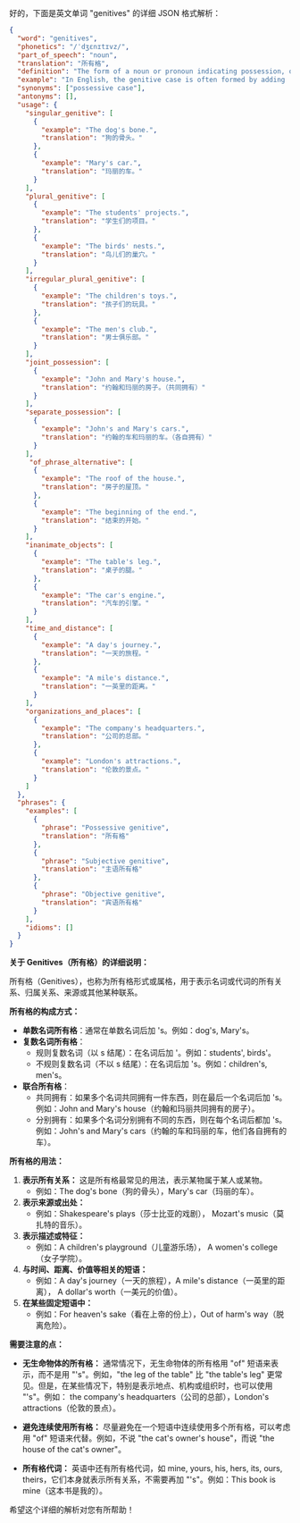 好的，下面是英文单词 "genitives" 的详细 JSON 格式解析：

```json
{
  "word": "genitives",
  "phonetics": "/ˈdʒɛnɪtɪvz/",
  "part_of_speech": "noun",
  "translation": "所有格",
  "definition": "The form of a noun or pronoun indicating possession, origin, or relationship.",
  "example": "In English, the genitive case is often formed by adding 's to a noun, as in 'John's book'.",
  "synonyms": ["possessive case"],
  "antonyms": [],
  "usage": {
    "singular_genitive": [
      {
        "example": "The dog's bone.",
        "translation": "狗的骨头。"
      },
      {
        "example": "Mary's car.",
        "translation": "玛丽的车。"
      }
    ],
    "plural_genitive": [
      {
        "example": "The students' projects.",
        "translation": "学生们的项目。"
      },
      {
        "example": "The birds' nests.",
        "translation": "鸟儿们的巢穴。"
      }
    ],
    "irregular_plural_genitive": [
      {
        "example": "The children's toys.",
        "translation": "孩子们的玩具。"
      },
      {
        "example": "The men's club.",
        "translation": "男士俱乐部。"
      }
    ],
    "joint_possession": [
      {
        "example": "John and Mary's house.",
        "translation": "约翰和玛丽的房子。（共同拥有）"
      }
    ],
    "separate_possession": [
      {
        "example": "John's and Mary's cars.",
        "translation": "约翰的车和玛丽的车。（各自拥有）"
      }
    ],
     "of_phrase_alternative": [
      {
        "example": "The roof of the house.",
        "translation": "房子的屋顶。"
      },
      {
        "example": "The beginning of the end.",
        "translation": "结束的开始。"
      }
    ],
    "inanimate_objects": [
      {
        "example": "The table's leg.",
        "translation": "桌子的腿。"
      },
      {
        "example": "The car's engine.",
        "translation": "汽车的引擎。"
      }
    ],
    "time_and_distance": [
      {
        "example": "A day's journey.",
        "translation": "一天的旅程。"
      },
      {
        "example": "A mile's distance.",
        "translation": "一英里的距离。"
      }
    ],
    "organizations_and_places": [
      {
        "example": "The company's headquarters.",
        "translation": "公司的总部。"
      },
      {
        "example": "London's attractions.",
        "translation": "伦敦的景点。"
      }
    ]
  },
  "phrases": {
    "examples": [
      {
        "phrase": "Possessive genitive",
        "translation": "所有格"
      },
      {
        "phrase": "Subjective genitive",
        "translation": "主语所有格"
      },
      {
        "phrase": "Objective genitive",
        "translation": "宾语所有格"
      }
    ],
    "idioms": []
  }
}
```
**关于 Genitives（所有格）的详细说明：**

所有格（Genitives），也称为所有格形式或属格，用于表示名词或代词的所有关系、归属关系、来源或其他某种联系。  

**所有格的构成方式：**
*   **单数名词所有格**：通常在单数名词后加 's。例如：dog's, Mary's。
*   **复数名词所有格**：
    *   规则复数名词（以 s 结尾）：在名词后加 '。例如：students', birds'。
    *   不规则复数名词（不以 s 结尾）：在名词后加 's。例如：children's, men's。
*   **联合所有格**：
    *   共同拥有：如果多个名词共同拥有一件东西，则在最后一个名词后加 's。例如：John and Mary's house（约翰和玛丽共同拥有的房子）。
    *   分别拥有：如果多个名词分别拥有不同的东西，则在每个名词后都加 's。例如：John's and Mary's cars（约翰的车和玛丽的车，他们各自拥有的车）。

**所有格的用法：**

1.  **表示所有关系：** 这是所有格最常见的用法，表示某物属于某人或某物。
    *   例如：The dog's bone（狗的骨头），Mary's car（玛丽的车）。
2.  **表示来源或出处：**
    *   例如：Shakespeare's plays（莎士比亚的戏剧）， Mozart's music（莫扎特的音乐）。
3.  **表示描述或特征：**
    *   例如：A children's playground（儿童游乐场）， A women's college（女子学院）。
4.  **与时间、距离、价值等相关的短语：**
    *   例如：A day's journey（一天的旅程），A mile's distance（一英里的距离）， A dollar's worth（一美元的价值）。
5.  **在某些固定短语中：**
    *   例如：For heaven's sake（看在上帝的份上），Out of harm's way（脱离危险）。

**需要注意的点：**

*   **无生命物体的所有格：** 通常情况下，无生命物体的所有格用 "of" 短语来表示，而不是用 "'s"。例如，"the leg of the table" 比 "the table's leg" 更常见。但是，在某些情况下，特别是表示地点、机构或组织时，也可以使用 "'s"。例如： the company's headquarters（公司的总部），London's attractions（伦敦的景点）。

*   **避免连续使用所有格：** 尽量避免在一个短语中连续使用多个所有格，可以考虑用 "of" 短语来代替。例如，不说 "the cat's owner's house"，而说 "the house of the cat's owner"。
*   **所有格代词：** 英语中还有所有格代词，如 mine, yours, his, hers, its, ours, theirs，它们本身就表示所有关系，不需要再加 "'s"。例如：This book is mine（这本书是我的）。

希望这个详细的解析对您有所帮助！
 
